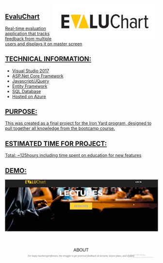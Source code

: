 <a href="https://www.evaluchart.com/">
    <img src="https://raw.githubusercontent.com/devalexer/EvaluationApp/master/media/Evaluchart3%202c-01.png" alt="EvaluChart Logo" title="EvaluChart" align="right" width="350" />

## EvaluChart

Real-time evaluation application that tracks feedback from multiple users and displays it on master screen

## TECHNICAL INFORMATION:
- Visual Studio 2017
- ASP.Net Core Framework
- Javascript/JQuery
- Entity Framework
- SQL Database
- Hosted on Azure

## PURPOSE:

This was created as a final project for the Iron Yard program, designed to pull together all knowledge from the bootcamp course.

## ESTIMATED TIME FOR PROJECT:

Total: ~125hours including time spent on education for new features

## DEMO:
![](https://raw.githubusercontent.com/devalexer/EvaluationApp/master/media/EvaluChart.gif)
